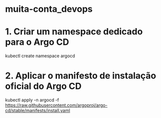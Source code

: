 # muita-conta_devops

# 1. Criar um namespace dedicado para o Argo CD
kubectl create namespace argocd

# 2. Aplicar o manifesto de instalação oficial do Argo CD
kubectl apply -n argocd -f https://raw.githubusercontent.com/argoproj/argo-cd/stable/manifests/install.yaml
